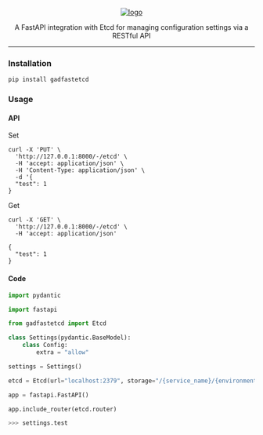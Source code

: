 <p align="center">
  <a href="https://github.com/AlexDemure/gadfastetcd">
    <a href="https://ibb.co/ZzpzbS7g"><img src="https://i.ibb.co/pjBjkQ5K/logo.png" alt="logo" border="0"></a>
  </a>
</p>

<p align="center">
  A FastAPI integration with Etcd for managing configuration settings via a RESTful API
</p>

---

### Installation

```
pip install gadfastetcd
```

### Usage

#### API
Set
```curl
curl -X 'PUT' \
  'http://127.0.0.1:8000/-/etcd' \
  -H 'accept: application/json' \
  -H 'Content-Type: application/json' \
  -d '{
  "test": 1
}
```
Get
```
curl -X 'GET' \
  'http://127.0.0.1:8000/-/etcd' \
  -H 'accept: application/json'

{
  "test": 1
}
```

#### Code
```python
import pydantic

import fastapi

from gadfastetcd import Etcd

class Settings(pydantic.BaseModel):
    class Config:
        extra = "allow"

settings = Settings()

etcd = Etcd(url="localhost:2379", storage="/{service_name}/{environment}", settings=settings)

app = fastapi.FastAPI()

app.include_router(etcd.router)

>>> settings.test
```
